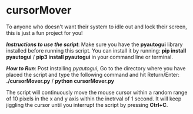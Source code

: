 # cursorMover
To anyone who doesn't want their system to idle out and lock their screen, this is just a fun project for you!

**_Instructions to use the script_**:
  Make sure you have the **pyautogui** library installed before running this script. 
  You can install it by running: **pip install pyautogui** / **pip3 install pyautogui** in your command line or terminal.

**_How to Run_**:
  Post installing _pyautogui_, Go to the directory where you have placed the script and type the following command and hit Return/Enter:
  **./cursorMover.py** / **python cursorMover.py**

The script will continuously move the mouse cursor within a random range of 10 pixels in the x and y axis within the inetrval of 1 second. 
It will keep jiggling the cursor until you interrupt the script by pressing **Ctrl+C**.
